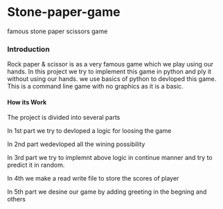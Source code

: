 # Stone-paper-game
famous stone paper scissors game 
<h3>Introduction</h3>

<p>Rock paper & scissor is as a very famous game which we play using our hands.
In this project we try to implement this game in python and ply it without using our hands. we use basics of python
to devloped this game. This is a command line game with no graphics as it is a basic. </p>

<h4>How its Work</h4>

<p>The project is divided into several parts

In 1st part we try to devloped a logic for loosing the game 

In 2nd part wedevloped all the wining possibility

In 3rd part we try to implemnt above logic in continue manner and try to predict it in random.

In 4th we make a read write file to store the scores of player

In 5th part we desine our game by adding greeting in the begning and others</p>
